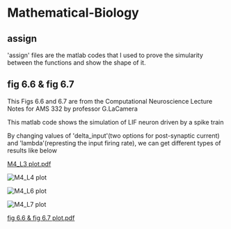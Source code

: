 # Mathematical-Biology

## assign 
'assign' files are the matlab codes that I used to prove the simularity between the functions and show the shape of it.

## fig 6.6 & fig 6.7 
This Figs 6.6 and 6.7 are from the Computational Neuroscience Lecture Notes for AMS 332 by professor G.LaCamera

This matlab code shows the simulation of LIF neuron driven by a spike train

By changing values of 'delta_input'(two options for post-synaptic current) and 'lambda'(represting the input firing rate), we can get different types of results like below

[M4_L3 plot.pdf](https://github.com/user-attachments/files/17237672/M4_L3.plot.pdf)

![M4_L4 plot](https://github.com/user-attachments/assets/19f542d4-9455-4043-9f13-dfa889625f68)

![M4_L6 plot](https://github.com/user-attachments/assets/d2a102db-a8c2-4930-a902-c8164bfdfd12)

![M4_L7 plot](https://github.com/user-attachments/assets/54a80156-630b-40f0-89c9-38e2c3afade7)

[fig 6.6 & fig 6.7 plot.pdf](https://github.com/user-attachments/files/17237673/fig.6.6.fig.6.7.plot.pdf)

